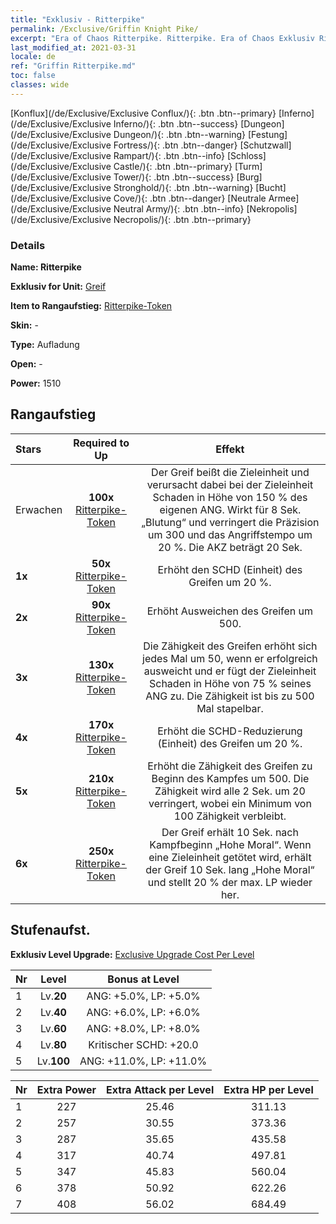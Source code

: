 ```yaml
---
title: "Exklusiv - Ritterpike"
permalink: /Exclusive/Griffin Knight Pike/
excerpt: "Era of Chaos Ritterpike. Ritterpike. Era of Chaos Exklusiv Ritterpike. Greif Exklusiv."
last_modified_at: 2021-03-31
locale: de
ref: "Griffin Ritterpike.md"
toc: false
classes: wide
---
```

 [Konflux](/de/Exclusive/Exclusive Conflux/){: .btn .btn--primary} [Inferno](/de/Exclusive/Exclusive Inferno/){: .btn .btn--success} [Dungeon](/de/Exclusive/Exclusive Dungeon/){: .btn .btn--warning} [Festung](/de/Exclusive/Exclusive Fortress/){: .btn .btn--danger} [Schutzwall](/de/Exclusive/Exclusive Rampart/){: .btn .btn--info} [Schloss](/de/Exclusive/Exclusive Castle/){: .btn .btn--primary} [Turm](/de/Exclusive/Exclusive Tower/){: .btn .btn--success} [Burg](/de/Exclusive/Exclusive Stronghold/){: .btn .btn--warning} [Bucht](/de/Exclusive/Exclusive Cove/){: .btn .btn--danger} [Neutrale Armee](/de/Exclusive/Exclusive Neutral Army/){: .btn .btn--info} [Nekropolis](/de/Exclusive/Exclusive Necropolis/){: .btn .btn--primary} 

### Details
 **Name: Ritterpike** 

 **Exklusiv for Unit:** [Greif](/de/units/Griffin/) 

 **Item to Rangaufstieg:** [Ritterpike-Token](/de/Items/con_916/)

 **Skin:** -

 **Type:** Aufladung

 **Open:** -

 **Power:** 1510

## Rangaufstieg

  |     Stars    |  Required to Up | Effekt |
  |:-------------|:---------------:|:---------------:|
  |  Erwachen  | **100x** [Ritterpike-Token](/de/Items/con_916/) | <Schnabelhieb> Der Greif beißt die Zieleinheit und verursacht dabei bei der Zieleinheit Schaden in Höhe von 150 % des eigenen ANG. Wirkt für 8 Sek. „Blutung“ und verringert die Präzision um 300 und das Angriffstempo um 20 %. Die AKZ beträgt 20 Sek. |
  | **1x** <i class="fas fa-star"/> | **50x** [Ritterpike-Token](/de/Items/con_916/) | Erhöht den SCHD (Einheit) des Greifen um 20 %. |
  | **2x** <i class="fas fa-star"/> | **90x** [Ritterpike-Token](/de/Items/con_916/) | Erhöht Ausweichen des Greifen um 500. |
  | **3x** <i class="fas fa-star"/> | **130x** [Ritterpike-Token](/de/Items/con_916/) | <Luftrolle> Die Zähigkeit des Greifen erhöht sich jedes Mal um 50, wenn er erfolgreich ausweicht und er fügt der Zieleinheit Schaden in Höhe von 75 % seines ANG zu. Die Zähigkeit ist bis zu 500 Mal stapelbar. |
  | **4x** <i class="fas fa-star"/> | **170x** [Ritterpike-Token](/de/Items/con_916/) | Erhöht die SCHD-Reduzierung (Einheit) des Greifen um 20 %. |
  | **5x** <i class="fas fa-star"/> | **210x** [Ritterpike-Token](/de/Items/con_916/) | Erhöht die Zähigkeit des Greifen zu Beginn des Kampfes um 500. Die Zähigkeit wird alle 2 Sek. um 20 verringert, wobei ein Minimum von 100 Zähigkeit verbleibt. |
  | **6x** <i class="fas fa-star"/> | **250x** [Ritterpike-Token](/de/Items/con_916/) | <Tierische Instinkte> Der Greif erhält 10 Sek. nach Kampfbeginn „Hohe Moral“. Wenn eine Zieleinheit getötet wird, erhält der Greif 10 Sek. lang „Hohe Moral“ und stellt 20 % der max. LP wieder her. |


## Stufenaufst.
 **Exklusiv Level Upgrade:** [Exclusive Upgrade Cost Per Level](/Exclusive/ExclusiveUpgradeCostPerLevel/)

  |  Nr  |   Level  | Bonus at Level |
  |:-----|:--------:|:--------------:|
  | 1 | Lv.**20** | ANG: +5.0%, LP: +5.0% |
  | 2 | Lv.**40** | ANG: +6.0%, LP: +6.0% |
  | 3 | Lv.**60** | ANG: +8.0%, LP: +8.0% |
  | 4 | Lv.**80** | Kritischer SCHD: +20.0 |
  | 5 | Lv.**100** | ANG: +11.0%, LP: +11.0% |


  |  Nr  |  Extra Power | Extra Attack per Level | Extra HP per Level |
  |:-----|:--------:|:--------:|:--------:|
  | 1 | 227 | 25.46 | 311.13 |
  | 2 | 257 | 30.55 | 373.36 |
  | 3 | 287 | 35.65 | 435.58 |
  | 4 | 317 | 40.74 | 497.81 |
  | 5 | 347 | 45.83 | 560.04 |
  | 6 | 378 | 50.92 | 622.26 |
  | 7 | 408 | 56.02 | 684.49 |


